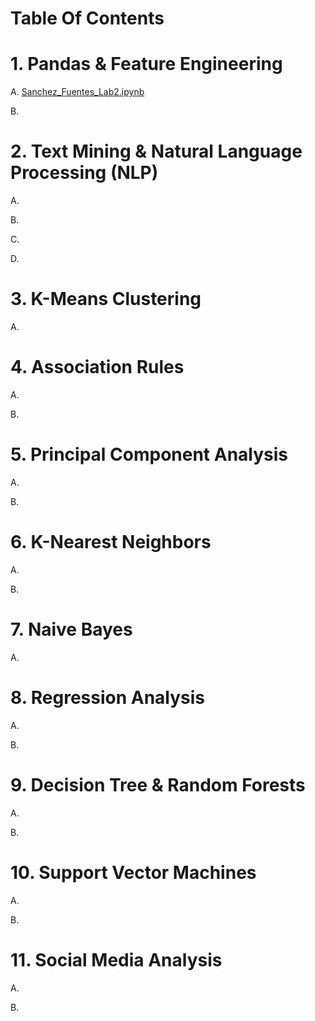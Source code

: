 # Table Of Contents
# 1. Pandas & Feature Engineering
 
  A. [Sanchez_Fuentes_Lab2.ipynb](https://github.com/robertdc2/IS-170-Machine-Learning/blob/2.-Pandas-%26-Feature-Engineering/Sanchez_Fuentes_Lab2.ipynb)
 
  B.

# 2. Text Mining & Natural Language Processing (NLP)

 A.
 
 B.
 
 C.
 
 D.
 
# 3. K-Means Clustering

A.

# 4. Association Rules

A.

B.

# 5. Principal Component Analysis

A.

B.

# 6. K-Nearest Neighbors

A.

B.

# 7. Naive Bayes

A.

# 8. Regression Analysis

A.

B.

# 9. Decision Tree & Random Forests

A.

B.

# 10. Support Vector Machines

A.

B.

# 11. Social Media Analysis

A.

B.
